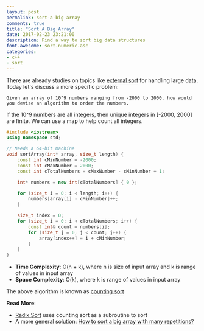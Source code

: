 ```yaml
---
layout: post
permalink: sort-a-big-array
comments: true
title: "Sort A Big Array"
date: 2017-02-23 23:21:00
description: Find a way to sort big data structures
font-awesome: sort-numeric-asc
categories:
- c++
- sort
---
```


There are already studies on topics like [external sort](https://en.wikipedia.org/wiki/External_sorting) for handling large data. Today let's discuss a more specific problem:

```
Given an array of 10^9 numbers ranging from -2000 to 2000, how would you devise an algorithm to order the numbers.
```

If the 10^9 numbers are all integers, then unique integers in [-2000, 2000] are finite. We can use a map to help count all integers.

```c++
#include <iostream>
using namespace std;

// Needs a 64-bit machine
void sortArray(int* array, size_t length) {
    const int cMinNumber = -2000;
    const int cMaxNumber = 2000;
    const int cTotalNumbers = cMaxNumber - cMinNumber + 1;

    int* numbers = new int[cTotalNumbers] { 0 };

    for (size_t i = 0; i < length; i++) {
        numbers[array[i] - cMinNumber]++;
    }

    size_t index = 0;
    for (size_t i = 0; i < cTotalNumbers; i++) {
        const int& count = numbers[i];
        for (size_t j = 0; j < count; j++) {
            array[index++] = i + cMinNumber;
        }
    }
}
```

- **Time Complexity**: O(n + k), where n is size of input array and k is range of values in input array
- **Space Complexity**: O(k), where k is range of values in input array

The above algorithm is known as [counting sort](http://www.geeksforgeeks.org/counting-sort/)

**Read More**:
* [Radix Sort](http://www.geeksforgeeks.org/radix-sort/) uses counting sort as a subroutine to sort
* A more general solution: [How to sort a big array with many repetitions?](http://www.geeksforgeeks.org/how-to-sort-a-big-array-with-many-repetitions/)
